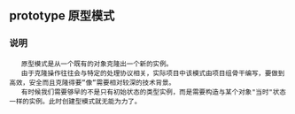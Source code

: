 ## prototype 原型模式

### 说明

```
   原型模式是从一个既有的对象克隆出一个新的实例。
   由于克隆操作往往会与特定的处理协议相关，实际项目中该模式由项目组骨干编写，要做到高效，安全而且克隆得要“像“需要相对较深的技术背景。
   有时候我们需要够早的不是只有初始状态的类型实例，而是需要构造与某个对象"当时"状态一样的实例。此时创建型模式就无能为力了。
```

